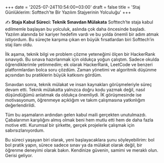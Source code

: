 +++
date = '2025-07-24T10:54:00+03:00'
draft = false
title = 'Staj Günlüklerim: Softtech'te Bir Yazılım Stajyerinin Yolculuğu'
+++

✍️ **Staja Kabul Süreci: Teknik Sınavdan Mülakata**
Softtech’te staja kabul edilmemle başlayan bu yolculuk, aslında çok daha öncesinde başladı. Yazılım alanında bir kariyer hedefim vardı ve bu yolda önemli bir adım atmak istiyordum. Bu süreçte karşıma çıkan en büyük fırsatlardan biri Softtech’in staj ilanı oldu.

İlk aşama, teknik bilgi ve problem çözme yeteneğimi ölçen bir HackerRank sınavıydı. Bu sınava hazırlanmak için oldukça yoğun çalıştım. Sadece okulda öğrendiklerimle yetinmedim; ek olarak HackerRank, LeetCode ve benzeri platformlardan bolca soru çözdüm. Zaman yönetimi ve algoritmik düşünme açısından bu pratiklerin büyük katkısını gördüm.

Sınavdan sonra, teknik mülakat ve insan kaynakları görüşmeleriyle süreç devam etti. Teknik mülakatta yalnızca doğru kodu yazmak değil, nasıl düşündüğümü anlatmak da oldukça önemliydi. İK görüşmesinde ise motivasyonum, öğrenmeye açıklığım ve takım çalışmasına yatkınlığım değerlendirildi.

Tüm bu aşamaların ardından gelen kabul maili gerçekten unutulmazdı. Çabalarımın karşılığını almış olmak beni hem mutlu etti hem de daha fazla motive etti. Kurumsal bir şirkette, gerçek projelerle çalışmak için sabırsızlanıyordum.

Bu süreci yaşayan biri olarak, yeni başlayacaklara şunu söyleyebilirim: bol bol pratik yapın, sürece sadece sınav ya da mülakat olarak değil, bir öğrenme deneyimi olarak bakın. Kendinize güvenin, samimi ve meraklı olun. Gerisi geliyor.